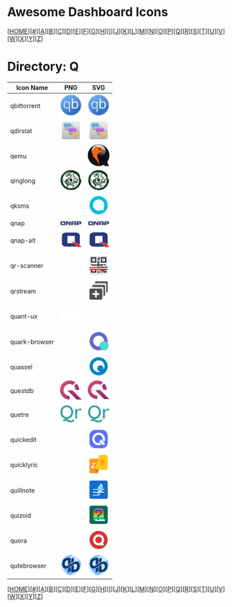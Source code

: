 # Awesome Dashboard Icons

[[HOME](..)][[#](directory.md)][[A](directory-a.md)][[B](directory-b.md)][[C](directory-c.md)][[D](directory-d.md)][[E](directory-e.md)][[F](directory-f.md)][[G](directory-g.md)][[H](directory-h.md)][[I](directory-i.md)][[J](directory-j.md)][[K](directory-k.md)][[L](directory-l.md)][[M](directory-m.md)][[N](directory-n.md)][[O](directory-o.md)][[P](directory-p.md)][[Q](directory-q.md)][[R](directory-r.md)][[S](directory-s.md)][[T](directory-t.md)][[U](directory-u.md)][[V](directory-v.md)][[W](directory-w.md)][[X](directory-x.md)][[Y](directory-y.md)][[Z](directory-z.md)]

# Directory: Q

| Icon Name | PNG | SVG |
|-----------|-----|-----|
| qbittorrent | <img src="../icons/qbittorrent.png" alt="qbittorrent" width="50"> |  <img src="../icons/qbittorrent.svg" alt="qbittorrent" width="50"> |
| qdirstat | <img src="../icons/qdirstat.png" alt="qdirstat" width="50"> |  <img src="../icons/qdirstat.svg" alt="qdirstat" width="50"> |
| qemu |  |  <img src="../icons/qemu.svg" alt="qemu" width="50"> |
| qinglong | <img src="../icons/qinglong.png" alt="qinglong" width="50"> |  <img src="../icons/qinglong.svg" alt="qinglong" width="50"> |
| qksms |  |  <img src="../icons/qksms.svg" alt="qksms" width="50"> |
| qnap | <img src="../icons/qnap.png" alt="qnap" width="50"> |  <img src="../icons/qnap.svg" alt="qnap" width="50"> |
| qnap-alt | <img src="../icons/qnap-alt.png" alt="qnap-alt" width="50"> |  <img src="../icons/qnap-alt.svg" alt="qnap-alt" width="50"> |
| qr-scanner |  |  <img src="../icons/qr-scanner.svg" alt="qr-scanner" width="50"> |
| qrstream |  |  <img src="../icons/qrstream.svg" alt="qrstream" width="50"> |
| quant-ux | <img src="../icons/quant-ux.png" alt="quant-ux" width="50"> |   |
| quark-browser |  |  <img src="../icons/quark-browser.svg" alt="quark-browser" width="50"> |
| quassel |  |  <img src="../icons/quassel.svg" alt="quassel" width="50"> |
| questdb | <img src="../icons/questdb.png" alt="questdb" width="50"> |  <img src="../icons/questdb.svg" alt="questdb" width="50"> |
| quetre | <img src="../icons/quetre.png" alt="quetre" width="50"> |  <img src="../icons/quetre.svg" alt="quetre" width="50"> |
| quickedit |  |  <img src="../icons/quickedit.svg" alt="quickedit" width="50"> |
| quicklyric |  |  <img src="../icons/quicklyric.svg" alt="quicklyric" width="50"> |
| quillnote |  |  <img src="../icons/quillnote.svg" alt="quillnote" width="50"> |
| quizoid |  |  <img src="../icons/quizoid.svg" alt="quizoid" width="50"> |
| quora |  |  <img src="../icons/quora.svg" alt="quora" width="50"> |
| qutebrowser | <img src="../icons/qutebrowser.png" alt="qutebrowser" width="50"> |  <img src="../icons/qutebrowser.svg" alt="qutebrowser" width="50"> |


[[HOME](..)][[#](directory.md)][[A](directory-a.md)][[B](directory-b.md)][[C](directory-c.md)][[D](directory-d.md)][[E](directory-e.md)][[F](directory-f.md)][[G](directory-g.md)][[H](directory-h.md)][[I](directory-i.md)][[J](directory-j.md)][[K](directory-k.md)][[L](directory-l.md)][[M](directory-m.md)][[N](directory-n.md)][[O](directory-o.md)][[P](directory-p.md)][[Q](directory-q.md)][[R](directory-r.md)][[S](directory-s.md)][[T](directory-t.md)][[U](directory-u.md)][[V](directory-v.md)][[W](directory-w.md)][[X](directory-x.md)][[Y](directory-y.md)][[Z](directory-z.md)]

